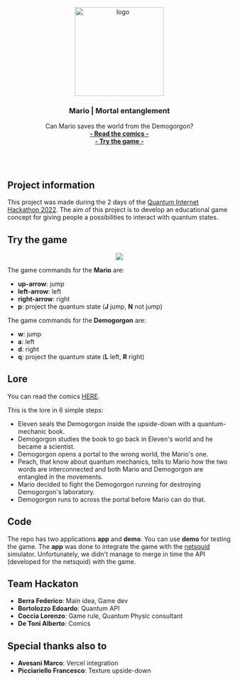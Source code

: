 <p align="center">
    <img src="https://user-images.githubusercontent.com/16030020/205502804-686f93df-ce02-4848-96b6-17e2b0e7f803.png" alt="logo" width=200>
  <h3 align="center">Mario | Mortal entanglement</h3>
  <p align="center">
    Can Mario saves the world from the Demogorgon?
    <br>
    <a href="https://github.com/XaBerr/QH2022/raw/main/LORE/mario-mortal-entanglement.pdf"><strong>- Read the comics -</strong></a>
    <br>
    <a href="https://qh-2022.vercel.app/"><strong>- Try the game -</strong></a>
    <br>
    <br>
  </p>
</p>
<br>


## Project information
This project was made during the 2 days of the [Quantum Internet Hackathon 2022](https://labs.ripe.net/author/karla-white/take-part-in-the-quantum-internet-hackathon-2022/).
The aim of this project is to develop an educational game concept for giving people a possibilities to interact with quantum states.

## Try the game
<!-- ![game](https://user-images.githubusercontent.com/16030020/205505454-ec98adbb-8cc0-4590-982e-edeef8a55584.gif)
The game is hosted on [https://qh-2022.vercel.app/](https://qh-2022.vercel.app/).
<br>
<br> -->
<p align="center">
     <img src="https://user-images.githubusercontent.com/16030020/205505454-ec98adbb-8cc0-4590-982e-edeef8a55584.gif"/>
</p>

The game commands for the **Mario** are:
- **up-arrow**: jump
- **left-arrow**: left
- **right-arrow**: right
- **p**: project the quantum state (**J** jump, **N** not jump)


The game commands for the **Demogorgon** are:
- **w**: jump
- **a**: left
- **d**: right
- **q**: project the quantum state (**L** left, **R** right)

## Lore
You can read the comics [HERE](https://github.com/XaBerr/QH2022/raw/main/LORE/mario-mortal-entanglement.pdf).

This is the lore in 6 simple steps:
- Eleven seals the Demogorgon inside the upside-down with a quantum-mechanic book.
- Demogorgon studies the book to go back in Eleven's world and he became a scientist.
- Demogorgon opens a portal to the wrong world, the Mario's one.
- Peach, that know about quantum mechanics, tells to Mario how the two words are interconnected and both Mario and Demogorgon are entangled in the movements.
- Mario decided to fight the Demogorgon running for destroying Demogorgon's laboratory.
- Demogorgon runs to across the portal before Mario can do that.

## Code
The repo has two applications **app** and **demo**.
You can use **demo** for testing the game. The **app** was done to integrate the game with the [netsquid](https://netsquid.org/) simulator. Unfortunately, we didn't manage to merge in time the API (developed for the netsquid) with the game.

## Team Hackaton
- **Berra Federico**: Main idea, Game dev 
- **Bortolozzo Edoardo**: Quantum API
- **Coccia Lorenzo**: Game rule, Quantum Physic consultant
- **De Toni Alberto**: Comics

## Special thanks also to
- **Avesani Marco**: Vercel integration
- **Picciariello Francesco**: Texture upside-down
